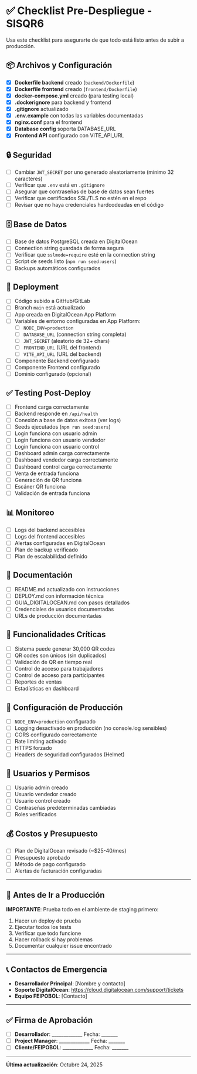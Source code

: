 # ✅ Checklist Pre-Despliegue - SISQR6

Usa este checklist para asegurarte de que todo está listo antes de subir a producción.

## 📦 Archivos y Configuración

- [x] **Dockerfile backend** creado (`backend/Dockerfile`)
- [x] **Dockerfile frontend** creado (`frontend/Dockerfile`)
- [x] **docker-compose.yml** creado (para testing local)
- [x] **.dockerignore** para backend y frontend
- [x] **.gitignore** actualizado
- [x] **.env.example** con todas las variables documentadas
- [x] **nginx.conf** para el frontend
- [x] **Database config** soporta DATABASE_URL
- [x] **Frontend API** configurado con VITE_API_URL

## 🔒 Seguridad

- [ ] Cambiar `JWT_SECRET` por uno generado aleatoriamente (mínimo 32 caracteres)
- [ ] Verificar que `.env` está en `.gitignore`
- [ ] Asegurar que contraseñas de base de datos sean fuertes
- [ ] Verificar que certificados SSL/TLS no estén en el repo
- [ ] Revisar que no haya credenciales hardcodeadas en el código

## 🗄️ Base de Datos

- [ ] Base de datos PostgreSQL creada en DigitalOcean
- [ ] Connection string guardada de forma segura
- [ ] Verificar que `sslmode=require` esté en la connection string
- [ ] Script de seeds listo (`npm run seed:users`)
- [ ] Backups automáticos configurados

## 🚀 Deployment

- [ ] Código subido a GitHub/GitLab
- [ ] Branch `main` está actualizado
- [ ] App creada en DigitalOcean App Platform
- [ ] Variables de entorno configuradas en App Platform:
  - [ ] `NODE_ENV=production`
  - [ ] `DATABASE_URL` (connection string completa)
  - [ ] `JWT_SECRET` (aleatorio de 32+ chars)
  - [ ] `FRONTEND_URL` (URL del frontend)
  - [ ] `VITE_API_URL` (URL del backend)
- [ ] Componente Backend configurado
- [ ] Componente Frontend configurado
- [ ] Dominio configurado (opcional)

## ✅ Testing Post-Deploy

- [ ] Frontend carga correctamente
- [ ] Backend responde en `/api/health`
- [ ] Conexión a base de datos exitosa (ver logs)
- [ ] Seeds ejecutados (`npm run seed:users`)
- [ ] Login funciona con usuario admin
- [ ] Login funciona con usuario vendedor
- [ ] Login funciona con usuario control
- [ ] Dashboard admin carga correctamente
- [ ] Dashboard vendedor carga correctamente
- [ ] Dashboard control carga correctamente
- [ ] Venta de entrada funciona
- [ ] Generación de QR funciona
- [ ] Escáner QR funciona
- [ ] Validación de entrada funciona

## 📊 Monitoreo

- [ ] Logs del backend accesibles
- [ ] Logs del frontend accesibles
- [ ] Alertas configuradas en DigitalOcean
- [ ] Plan de backup verificado
- [ ] Plan de escalabilidad definido

## 📝 Documentación

- [ ] README.md actualizado con instrucciones
- [ ] DEPLOY.md con información técnica
- [ ] GUIA_DIGITALOCEAN.md con pasos detallados
- [ ] Credenciales de usuarios documentadas
- [ ] URLs de producción documentadas

## 🎯 Funcionalidades Críticas

- [ ] Sistema puede generar 30,000 QR codes
- [ ] QR codes son únicos (sin duplicados)
- [ ] Validación de QR en tiempo real
- [ ] Control de acceso para trabajadores
- [ ] Control de acceso para participantes
- [ ] Reportes de ventas
- [ ] Estadísticas en dashboard

## 🔧 Configuración de Producción

- [ ] `NODE_ENV=production` configurado
- [ ] Logging desactivado en producción (no console.log sensibles)
- [ ] CORS configurado correctamente
- [ ] Rate limiting activado
- [ ] HTTPS forzado
- [ ] Headers de seguridad configurados (Helmet)

## 👥 Usuarios y Permisos

- [ ] Usuario admin creado
- [ ] Usuario vendedor creado
- [ ] Usuario control creado
- [ ] Contraseñas predeterminadas cambiadas
- [ ] Roles verificados

## 💰 Costos y Presupuesto

- [ ] Plan de DigitalOcean revisado (~$25-40/mes)
- [ ] Presupuesto aprobado
- [ ] Método de pago configurado
- [ ] Alertas de facturación configuradas

---

## 🚨 Antes de Ir a Producción

**IMPORTANTE**: Prueba todo en el ambiente de staging primero:

1. Hacer un deploy de prueba
2. Ejecutar todos los tests
3. Verificar que todo funcione
4. Hacer rollback si hay problemas
5. Documentar cualquier issue encontrado

---

## 📞 Contactos de Emergencia

- **Desarrollador Principal**: [Nombre y contacto]
- **Soporte DigitalOcean**: https://cloud.digitalocean.com/support/tickets
- **Equipo FEIPOBOL**: [Contacto]

---

## ✅ Firma de Aprobación

- [ ] **Desarrollador**: _____________ Fecha: _______
- [ ] **Project Manager**: _____________ Fecha: _______
- [ ] **Cliente/FEIPOBOL**: _____________ Fecha: _______

---

**Última actualización**: Octubre 24, 2025
